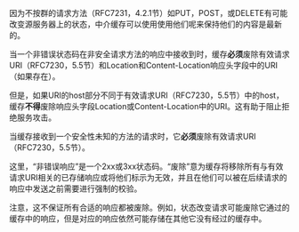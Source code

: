因为不按群的请求方法（RFC7231，4.2.1节）如PUT，POST，或DELETE有可能改变源服务器上的状态，中介缓存可以使用使用他们呢来保持他们的内容是最新的。

当一个非错误状态码在非安全请求方法的响应中接收到时，缓存**必须**废除有效请求URI（RFC7230，5.5节）和Location和Content-Location响应头字段中的URI（如果存在）。

但是，如果URI的host部分不同于有效请求URI（RFC7230，5.5节）中的host，缓存**不得**废除响应头字段Location或Content-Location中的URI。这有助于阻止拒绝服务攻击。

当缓存接收到一个安全性未知的方法的请求时，它**必须**废除有效请求URI（RFC7230，5.5节）。

这里，“非错误响应”是一个2xx或3xx状态码。“废除”意为缓存将移除所有与有效请求URI相关的已存储响应或将他们标示为无效，并且在他们可以被在后续请求的响应中发送之前需要进行强制的校验。

注意，这不保证所有合适的响应都被废除。例如，状态改变请求可能废除它通过的缓存中的响应，但是对应的响应依然可能存储在其他它没有经过的缓存中。